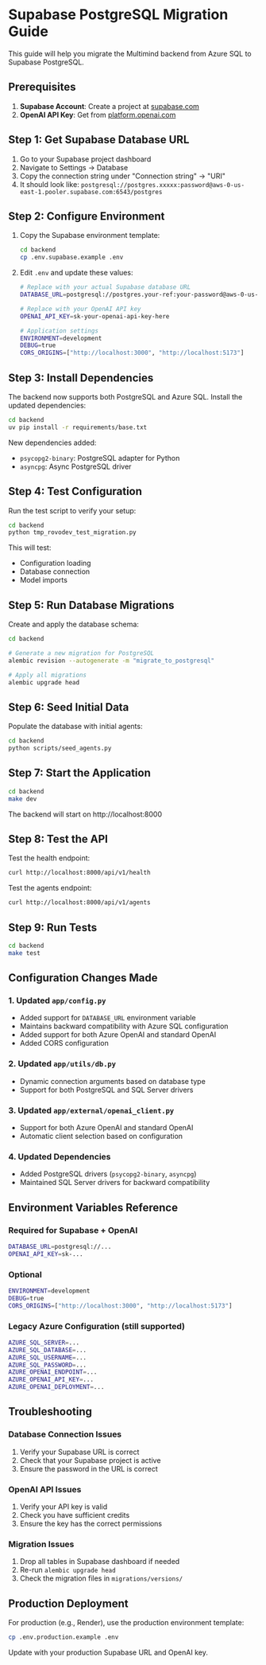# Supabase PostgreSQL Migration Guide

This guide will help you migrate the Multimind backend from Azure SQL to Supabase PostgreSQL.

## Prerequisites

1. **Supabase Account**: Create a project at [supabase.com](https://supabase.com)
2. **OpenAI API Key**: Get from [platform.openai.com](https://platform.openai.com)

## Step 1: Get Supabase Database URL

1. Go to your Supabase project dashboard
2. Navigate to Settings → Database
3. Copy the connection string under "Connection string" → "URI"
4. It should look like: `postgresql://postgres.xxxxx:password@aws-0-us-east-1.pooler.supabase.com:6543/postgres`

## Step 2: Configure Environment

1. Copy the Supabase environment template:
   ```bash
   cd backend
   cp .env.supabase.example .env
   ```

2. Edit `.env` and update these values:
   ```bash
   # Replace with your actual Supabase database URL
   DATABASE_URL=postgresql://postgres.your-ref:your-password@aws-0-us-east-1.pooler.supabase.com:6543/postgres
   
   # Replace with your OpenAI API key
   OPENAI_API_KEY=sk-your-openai-api-key-here
   
   # Application settings
   ENVIRONMENT=development
   DEBUG=true
   CORS_ORIGINS=["http://localhost:3000", "http://localhost:5173"]
   ```

## Step 3: Install Dependencies

The backend now supports both PostgreSQL and Azure SQL. Install the updated dependencies:

```bash
cd backend
uv pip install -r requirements/base.txt
```

New dependencies added:
- `psycopg2-binary`: PostgreSQL adapter for Python
- `asyncpg`: Async PostgreSQL driver

## Step 4: Test Configuration

Run the test script to verify your setup:

```bash
cd backend
python tmp_rovodev_test_migration.py
```

This will test:
- Configuration loading
- Database connection
- Model imports

## Step 5: Run Database Migrations

Create and apply the database schema:

```bash
cd backend

# Generate a new migration for PostgreSQL
alembic revision --autogenerate -m "migrate_to_postgresql"

# Apply all migrations
alembic upgrade head
```

## Step 6: Seed Initial Data

Populate the database with initial agents:

```bash
cd backend
python scripts/seed_agents.py
```

## Step 7: Start the Application

```bash
cd backend
make dev
```

The backend will start on http://localhost:8000

## Step 8: Test the API

Test the health endpoint:
```bash
curl http://localhost:8000/api/v1/health
```

Test the agents endpoint:
```bash
curl http://localhost:8000/api/v1/agents
```

## Step 9: Run Tests

```bash
cd backend
make test
```

## Configuration Changes Made

### 1. Updated `app/config.py`
- Added support for `DATABASE_URL` environment variable
- Maintains backward compatibility with Azure SQL configuration
- Added support for both Azure OpenAI and standard OpenAI
- Added CORS configuration

### 2. Updated `app/utils/db.py`
- Dynamic connection arguments based on database type
- Support for both PostgreSQL and SQL Server drivers

### 3. Updated `app/external/openai_client.py`
- Support for both Azure OpenAI and standard OpenAI
- Automatic client selection based on configuration

### 4. Updated Dependencies
- Added PostgreSQL drivers (`psycopg2-binary`, `asyncpg`)
- Maintained SQL Server drivers for backward compatibility

## Environment Variables Reference

### Required for Supabase + OpenAI
```bash
DATABASE_URL=postgresql://...
OPENAI_API_KEY=sk-...
```

### Optional
```bash
ENVIRONMENT=development
DEBUG=true
CORS_ORIGINS=["http://localhost:3000", "http://localhost:5173"]
```

### Legacy Azure Configuration (still supported)
```bash
AZURE_SQL_SERVER=...
AZURE_SQL_DATABASE=...
AZURE_SQL_USERNAME=...
AZURE_SQL_PASSWORD=...
AZURE_OPENAI_ENDPOINT=...
AZURE_OPENAI_API_KEY=...
AZURE_OPENAI_DEPLOYMENT=...
```

## Troubleshooting

### Database Connection Issues
1. Verify your Supabase URL is correct
2. Check that your Supabase project is active
3. Ensure the password in the URL is correct

### OpenAI API Issues
1. Verify your API key is valid
2. Check you have sufficient credits
3. Ensure the key has the correct permissions

### Migration Issues
1. Drop all tables in Supabase dashboard if needed
2. Re-run `alembic upgrade head`
3. Check the migration files in `migrations/versions/`

## Production Deployment

For production (e.g., Render), use the production environment template:
```bash
cp .env.production.example .env
```

Update with your production Supabase URL and OpenAI key.